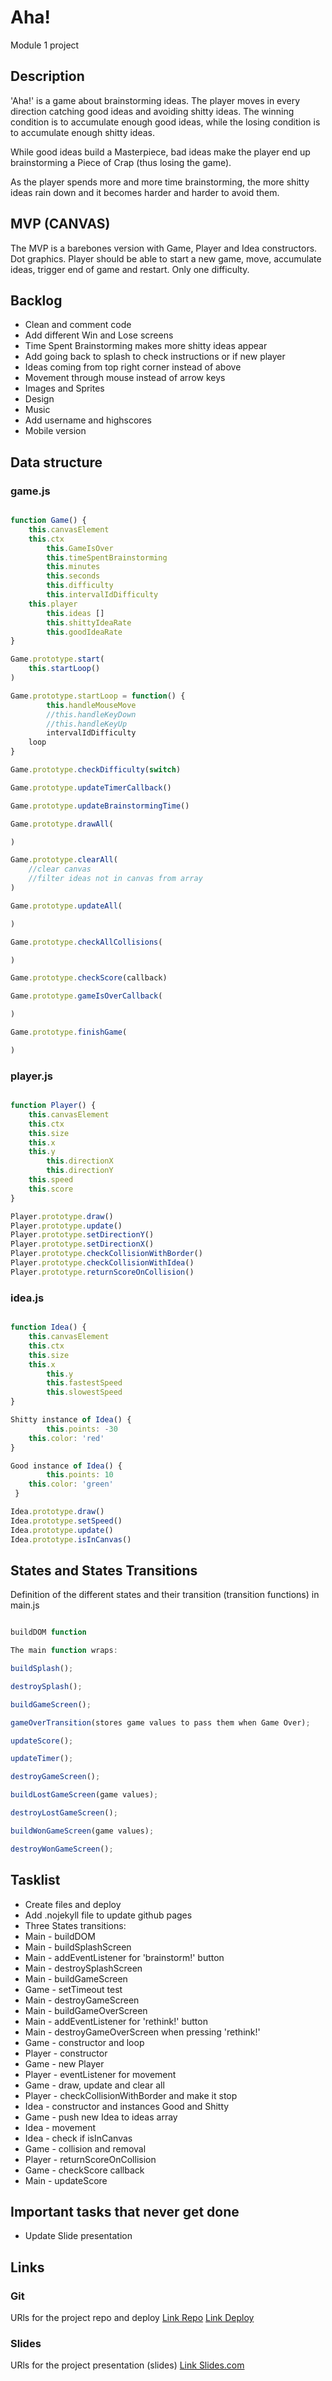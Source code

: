 # Aha!

Module 1 project

## Description

'Aha!' is a game about brainstorming ideas. The player moves in every direction catching good ideas and avoiding shitty ideas. The winning condition is to accumulate enough good ideas, while the losing condition is to accumulate enough shitty ideas. 

While good ideas build a Masterpiece, bad ideas make the player end up brainstorming a Piece of Crap (thus losing the game).

As the player spends more and more time brainstorming, the more shitty ideas rain down and it becomes harder and harder to avoid them.

## MVP (CANVAS)

The MVP is a barebones version with Game, Player and Idea constructors. Dot graphics. Player should be able to start a new game, move, accumulate ideas, trigger end of game and restart. Only one difficulty.

## Backlog
- Clean and comment code
- Add different Win and Lose screens
- Time Spent Brainstorming makes more shitty ideas appear
- Add going back to splash to check instructions or if new player
- Ideas coming from top right corner instead of above
- Movement through mouse instead of arrow keys
- Images and Sprites
- Design
- Music
- Add username and highscores
- Mobile version


## Data structure
### game.js
```javascript

function Game() {
    this.canvasElement
    this.ctx
		this.GameIsOver
		this.timeSpentBrainstorming
		this.minutes
		this.seconds
		this.difficulty
		this.intervalIdDifficulty
    this.player
		this.ideas []
		this.shittyIdeaRate
		this.goodIdeaRate
}

Game.prototype.start(
    this.startLoop()
)

Game.prototype.startLoop = function() {
		this.handleMouseMove
		//this.handleKeyDown
		//this.handleKeyUp
		intervalIdDifficulty
    loop
}

Game.prototype.checkDifficulty(switch)

Game.prototype.updateTimerCallback()

Game.prototype.updateBrainstormingTime()

Game.prototype.drawAll(

)

Game.prototype.clearAll(
    //clear canvas
    //filter ideas not in canvas from array
)

Game.prototype.updateAll(

)

Game.prototype.checkAllCollisions(

)

Game.prototype.checkScore(callback)

Game.prototype.gameIsOverCallback(

)

Game.prototype.finishGame(

)

```
### player.js
```javascript

function Player() {
    this.canvasElement
    this.ctx
    this.size
    this.x
    this.y
		this.directionX
		this.directionY
    this.speed
    this.score
}

Player.prototype.draw()
Player.prototype.update()
Player.prototype.setDirectionY()
Player.prototype.setDirectionX()
Player.prototype.checkCollisionWithBorder()
Player.prototype.checkCollisionWithIdea()
Player.prototype.returnScoreOnCollision()

```
### idea.js
```javascript

function Idea() {
    this.canvasElement
    this.ctx
    this.size
    this.x
		this.y
		this.fastestSpeed
		this.slowestSpeed
}

Shitty instance of Idea() {
		this.points: -30
    this.color: 'red'
}

Good instance of Idea() {
		this.points: 10
    this.color: 'green'
 }

Idea.prototype.draw()
Idea.prototype.setSpeed()
Idea.prototype.update()
Idea.prototype.isInCanvas()

```


## States and States Transitions
Definition of the different states and their transition (transition functions) in main.js
```javascript

buildDOM function

The main function wraps:

buildSplash();

destroySplash();

buildGameScreen();

gameOverTransition(stores game values to pass them when Game Over);

updateScore();

updateTimer();

destroyGameScreen();

buildLostGameScreen(game values);

destroyLostGameScreen();

buildWonGameScreen(game values);

destroyWonGameScreen();


```


## Tasklist
- Create files and deploy
- Add .nojekyll file to update github pages
- Three States transitions:
- Main - buildDOM
- Main - buildSplashScreen
- Main - addEventListener for 'brainstorm!' button
- Main - destroySplashScreen
- Main - buildGameScreen
- Game - setTimeout test
- Main - destroyGameScreen
- Main - buildGameOverScreen
- Main - addEventListener for 'rethink!' button
- Main - destroyGameOverScreen when pressing 'rethink!'
- Game - constructor and loop
- Player - constructor
- Game - new Player
- Player - eventListener for movement
- Game - draw, update and clear all
- Player - checkCollisionWithBorder and make it stop
- Idea - constructor and instances Good and Shitty
- Game - push new Idea to ideas array
- Idea - movement
- Idea - check if isInCanvas
- Game - collision and removal
- Player - returnScoreOnCollision
- Game - checkScore callback
- Main - updateScore

## Important tasks that never get done
- Update Slide presentation


## Links

### Git
URls for the project repo and deploy
[Link Repo](https://github.com/ceciliabarudi/aha.git)
[Link Deploy](https://ceciliabarudi.github.io/aha/)

### Slides
URls for the project presentation (slides)
[Link Slides.com](https://slides.com/ceciliabarudi/aha)